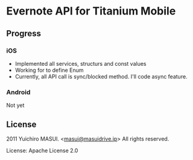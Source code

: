 # Evernote API for Titanium Mobile

## Progress

### iOS

* Implemented all services, structurs and const values
* Working for to define Enum
* Currently, all API call is sync/blocked method. I'll code async feature.

### Android

Not yet


## License
2011 Yuichiro MASUI. &lt;masui@masuidrive.jp&gt; All rights reserved.

License: Apache License 2.0
